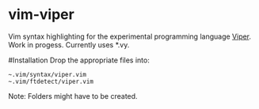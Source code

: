 # vim-viper
Vim syntax highlighting for the experimental programming language [Viper](https://github.com/ethereum/viper).
Work in progess.
Currently uses *.vy.

#Installation
Drop the appropriate files into:
```
~.vim/syntax/viper.vim
~.vim/ftdetect/viper.vim 
```
Note: Folders might have to be created.
